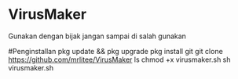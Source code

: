 # VirusMaker
Gunakan dengan bijak 
jangan sampai di salah gunakan

#Penginstallan
pkg update && pkg upgrade
pkg install git
git clone https://github.com/mrlitee/VirusMaker
ls
chmod +x virusmaker.sh
sh virusmaker.sh
